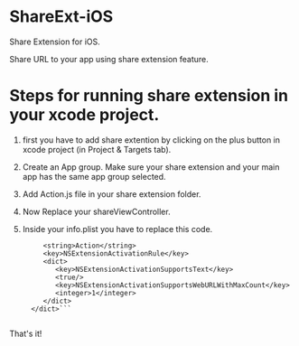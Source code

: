 # ShareExt-iOS
Share Extension for iOS.

Share URL to your app using share extension feature. 

# Steps for running share extension in your xcode project.  

1. first you have to add share extention by clicking on the plus button in xcode project (in Project & Targets tab). 
2. Create an App group. Make sure your share extension and your main app has the same app group selected. 
3. Add Action.js file in your share extension folder.
4. Now Replace your shareViewController. 
5. Inside your info.plist you have to replace this code. 
    
    ```<key>NSExtensionJavaScriptPreprocessingFile</key>
         <string>Action</string>
         <key>NSExtensionActivationRule</key>
         <dict>
            <key>NSExtensionActivationSupportsText</key>
            <true/>
            <key>NSExtensionActivationSupportsWebURLWithMaxCount</key>
            <integer>1</integer>
         </dict>
      </dict>```
      
That's it! 

